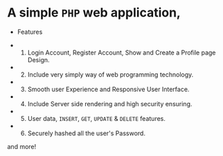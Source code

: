 # A simple `PHP` web application,

- Features

* 1. Login Account, Register Account, Show and Create a Profile page Design.

* 2. Include very simply way of web programming technology.

* 3. Smooth user Experience and Responsive User Interface.

* 4. Include Server side rendering and high security ensuring.

* 5. User data, `INSERT`, `GET`, `UPDATE` & `DELETE` features.

* 6. Securely hashed all the user's Password.

and more!

<!-- Assignment Publish on 13/5/2023 11:53AM -->
<!-- Assignment Finished by SYED AMIR ALI at 16/5/2023 02:47PM -->
